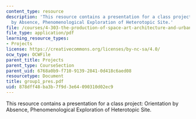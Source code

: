 ```yaml
---
content_type: resource
description: 'This resource contains a presentation for a class project: Orientation
  by Absence, Phenomenological Exploration of Heterotopic Site.'
file: /courses/4-303-the-production-of-space-art-architecture-and-urbanism-in-dialogue-fall-2006/878dff48ba3b7f9d3e64090310d02ec9_group1_pres.pdf
file_type: application/pdf
learning_resource_types:
- Projects
license: https://creativecommons.org/licenses/by-nc-sa/4.0/
ocw_type: OCWFile
parent_title: Projects
parent_type: CourseSection
parent_uid: 6768a0b9-f710-9139-2841-0d418c6aed08
resourcetype: Document
title: group1_pres.pdf
uid: 878dff48-ba3b-7f9d-3e64-090310d02ec9
---
```

This resource contains a presentation for a class project: Orientation by Absence, Phenomenological Exploration of Heterotopic Site.